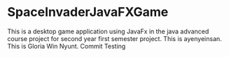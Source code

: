 # SpaceInvaderJavaFXGame
This is a desktop game application using JavaFx in the java advanced course project for second year first semester project.
This is ayenyeinsan.
This is Gloria Win Nyunt. Commit Testing